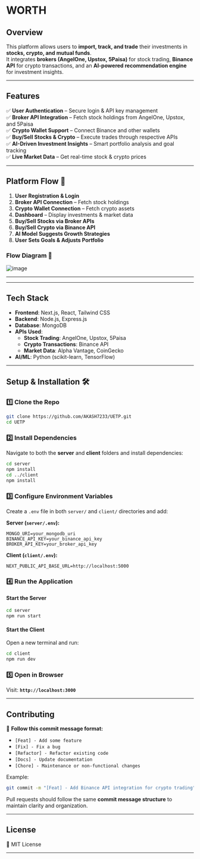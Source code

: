 

# **WORTH**  

## **Overview**  
This platform allows users to **import, track, and trade** their investments in **stocks, crypto, and mutual funds**.  
It integrates **brokers (AngelOne, Upstox, 5Paisa)** for stock trading, **Binance API** for crypto transactions, and an **AI-powered recommendation engine** for investment insights.  

---

## **Features**  
✅ **User Authentication** – Secure login & API key management  
✅ **Broker API Integration** – Fetch stock holdings from AngelOne, Upstox, and 5Paisa  
✅ **Crypto Wallet Support** – Connect Binance and other wallets  
✅ **Buy/Sell Stocks & Crypto** – Execute trades through respective APIs  
✅ **AI-Driven Investment Insights** – Smart portfolio analysis and goal tracking  
✅ **Live Market Data** – Get real-time stock & crypto prices  

---

## **Platform Flow 🔄**  
1. **User Registration & Login**  
2. **Broker API Connection** – Fetch stock holdings  
3. **Crypto Wallet Connection** – Fetch crypto assets  
4. **Dashboard** – Display investments & market data  
5. **Buy/Sell Stocks via Broker APIs**  
6. **Buy/Sell Crypto via Binance API**  
7. **AI Model Suggests Growth Strategies**  
8. **User Sets Goals & Adjusts Portfolio**  

### **Flow Diagram 🔄**  

![image](https://github.com/user-attachments/assets/83963550-38a8-4716-9b86-b55b9e773623)

---

---

## **Tech Stack**  
- **Frontend**: Next.js, React, Tailwind CSS  
- **Backend**: Node.js, Express.js  
- **Database**: MongoDB 
- **APIs Used**:  
  - **Stock Trading**: AngelOne, Upstox, 5Paisa  
  - **Crypto Transactions**: Binance API  
  - **Market Data**: Alpha Vantage, CoinGecko  
- **AI/ML**: Python (scikit-learn, TensorFlow)  

---

## **Setup & Installation 🛠️**  

### 1️⃣ Clone the Repo  
```sh
git clone https://github.com/AKASH7233/UETP.git
cd UETP
```

### 2️⃣ Install Dependencies  
Navigate to both the **server** and **client** folders and install dependencies:  

```sh
cd server
npm install
cd ../client
npm install
```

### 3️⃣ Configure Environment Variables  
Create a `.env` file in both `server/` and `client/` directories and add:  

**Server (`server/.env`):**  
```
MONGO_URI=your_mongodb_uri
BINANCE_API_KEY=your_binance_api_key
BROKER_API_KEY=your_broker_api_key
```

**Client (`client/.env`):**  
```
NEXT_PUBLIC_API_BASE_URL=http://localhost:5000
```

### 4️⃣ Run the Application  

#### **Start the Server**  
```sh
cd server
npm run start
```

#### **Start the Client**  
Open a new terminal and run:  
```sh
cd client
npm run dev
```

### 5️⃣ Open in Browser  
Visit: **`http://localhost:3000`**  

---

## **Contributing**  
🚀 **Follow this commit message format:**  
- `[Feat] - Add some feature`  
- `[Fix] - Fix a bug`  
- `[Refactor] - Refactor existing code`  
- `[Docs] - Update documentation`  
- `[Chore] - Maintenance or non-functional changes`  

Example:  
```sh
git commit -m "[Feat] - Add Binance API integration for crypto trading"
```

Pull requests should follow the same **commit message structure** to maintain clarity and organization.


---

## **License**  
📝 MIT License  

---
